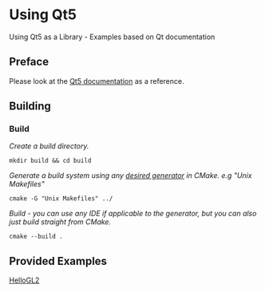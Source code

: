 Using Qt5
=============================

Using Qt5 as a Library - Examples based on Qt documentation

## Preface
Please look at the [Qt5 documentation](http://doc.qt.io/) as a reference.

## Building


### Build

*Create a build directory.*

    mkdir build && cd build
  
*Generate a build system using any [desired generator](https://cmake.org/cmake/help/v3.0/manual/cmake-generators.7.html) in CMake. e.g "Unix Makefiles"*

    cmake -G "Unix Makefiles" ../
    
*Build - you can use any IDE if applicable to the generator, but you can also just build straight from CMake.*

    cmake --build .

## Provided Examples

[HelloGL2](./HelloGL2)


